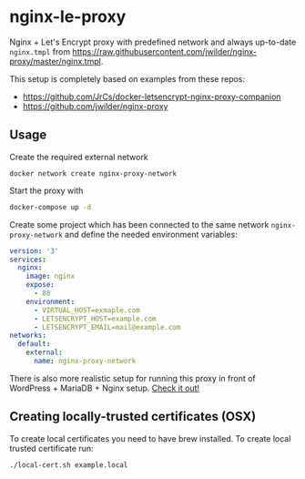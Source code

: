 # nginx-le-proxy

Nginx + Let's Encrypt proxy with predefined network and always up-to-date `nginx.tmpl` from https://raw.githubusercontent.com/jwilder/nginx-proxy/master/nginx.tmpl.

This setup is completely based on examples from these repos:
- https://github.com/JrCs/docker-letsencrypt-nginx-proxy-companion
- https://github.com/jwilder/nginx-proxy

## Usage

Create the required external network

```
docker network create nginx-proxy-network
```

Start the proxy with

```bash
docker-compose up -d
```

Create some project which has been connected to the same network `nginx-proxy-network` and define the needed environment variables:

```yml
version: '3'
services:
  nginx:
    image: nginx
    expose:
      - 80
    environment:
      - VIRTUAL_HOST=exmaple.com
      - LETSENCRYPT_HOST=example.com
      - LETSENCRYPT_EMAIL=mail@example.com
networks:
  default:
    external:
      name: nginx-proxy-network
```

There is also more realistic setup for running this proxy in front of WordPress + MariaDB + Nginx setup. [Check it out!](https://github.com/bond-agency/docker-wpbp)

## Creating locally-trusted certificates (OSX)

To create local certificates you need to have brew installed. To create local trusted certificate run:

```bash
./local-cert.sh example.local
```